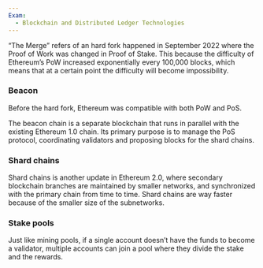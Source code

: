 ```yaml
---
Exam:
  - Blockchain and Distributed Ledger Technologies
---
```

“The Merge” refers of an hard fork happened in September 2022 where the Proof of Work was changed in Proof of Stake. This because the difficulty of Ethereum’s PoW increased exponentially every 100,000 blocks, which means that at a certain point the difficulty will become impossibility.
### Beacon
Before the hard fork, Ethereum was compatible with both PoW and PoS.

The beacon chain is a separate blockchain that runs in parallel with the existing Ethereum 1.0 chain. Its primary purpose is to manage the PoS protocol, coordinating validators and proposing blocks for the shard chains.
### Shard chains
Shard chains is another update in Ethereum 2.0, where secondary blockchain branches are maintained by smaller networks, and synchronized with the primary chain from time to time. Shard chains are way faster because of the smaller size of the subnetworks.
### Stake pools
Just like mining pools, if a single account doesn’t have the funds to become a validator, multiple accounts can join a pool where they divide the stake and the rewards.